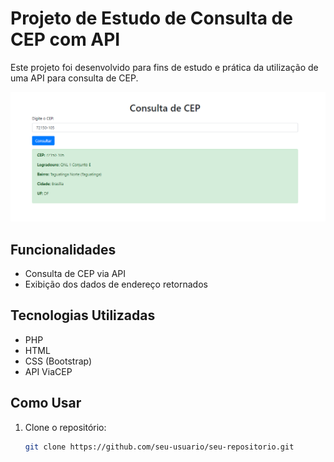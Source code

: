 # Projeto de Estudo de Consulta de CEP com API

Este projeto foi desenvolvido para fins de estudo e prática da utilização de uma API para consulta de CEP.

![Captura de Tela](Formulario_cep.png)

## Funcionalidades

- Consulta de CEP via API
- Exibição dos dados de endereço retornados

## Tecnologias Utilizadas

- PHP
- HTML
- CSS (Bootstrap)
- API ViaCEP

## Como Usar

1. Clone o repositório:
   ```bash
   git clone https://github.com/seu-usuario/seu-repositorio.git
